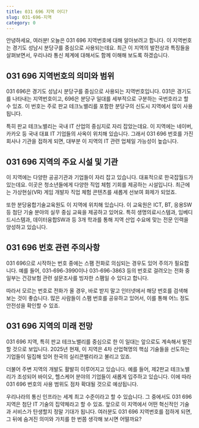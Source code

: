 ```yaml
---
title: 031 696 지역 어디?
slug: 031-696-지역
category: 0
---
```


안녕하세요, 여러분! 오늘은 031 696 지역번호에 대해 알아보려고 합니다. 이 지역번호는 경기도 성남시 분당구를 중심으로 사용되는데요. 최근 이 지역의 발전상과 특징들을 살펴보면서, 우리나라 통신 체계에 대해서도 함께 이해해 보도록 하겠습니다.

## 031 696 지역번호의 의미와 범위

031 696은 경기도 성남시 분당구를 중심으로 사용되는 지역번호입니다. 031은 경기도를 나타내는 지역번호이고, 696은 분당구 일대를 세부적으로 구분하는 국번호라고 할 수 있죠. 이 번호는 주로 판교 테크노밸리를 포함한 분당구의 신도시 지역에서 많이 사용됩니다.

특히 판교 테크노밸리는 국내 IT 산업의 중심지로 자리 잡았는데요. 이 지역에는 네이버, 카카오 등 국내 대표 IT 기업들의 사옥이 위치해 있습니다. 그래서 031 696 번호를 가진 회사나 기관을 접하게 되면, 대부분 이 지역의 IT 관련 업체일 가능성이 높습니다.

## 031 696 지역의 주요 시설 및 기관

이 지역에는 다양한 공공기관과 기업들이 자리 잡고 있습니다. 대표적으로 한국잡월드가 있는데요. 이곳은 청소년들에게 다양한 직업 체험 기회를 제공하는 시설입니다. 최근에는 가상현실(VR) 게임 개발자 직업 체험 콘텐츠를 새롭게 선보여 화제가 되었죠.

또한 분당융합기술교육원도 이 지역에 위치해 있습니다. 이 교육원은 ICT, BT, 응용SW 등 첨단 기술 분야의 실무 중심 교육을 제공하고 있어요. 특히 생명의료시스템과, 임베디드시스템과, 데이터융합SW과 등 3개 학과를 통해 지역 산업 수요에 맞는 전문 인력을 양성하고 있습니다.

## 031 696 번호 관련 주의사항

031 696으로 시작하는 번호 중에는 스팸 전화로 의심되는 경우도 있어 주의가 필요합니다. 예를 들어, 031-696-3990이나 031-696-3863 등의 번호로 걸려오는 전화 중 일부는 건강보험 관련 설문조사를 빙자한 스팸일 수 있다고 합니다.

따라서 모르는 번호로 전화가 올 경우, 바로 받지 말고 인터넷에서 해당 번호를 검색해 보는 것이 좋습니다. 많은 사람들이 스팸 번호를 공유하고 있어서, 이를 통해 어느 정도 안전성을 확인할 수 있죠.

## 031 696 지역의 미래 전망

031 696 지역, 특히 판교 테크노밸리를 중심으로 한 이 일대는 앞으로도 계속해서 발전할 것으로 보입니다. 2025년 현재, 이 지역은 4차 산업혁명의 핵심 기술들을 선도하는 기업들이 밀집해 있어 한국의 실리콘밸리라고 불리고 있죠.

더불어 주변 지역의 개발도 활발히 이루어지고 있습니다. 예를 들어, 제2판교 테크노밸리가 조성되어 바이오, 헬스케어 분야의 기업들이 새롭게 입주하고 있습니다. 이에 따라 031 696 번호의 사용 범위도 점차 확대될 것으로 예상됩니다.

우리나라의 통신 인프라는 세계 최고 수준이라고 할 수 있습니다. 그 중에서도 031 696 지역은 첨단 IT 기술의 집약체라고 할 수 있죠. 앞으로 이 지역에서 어떤 혁신적인 기술과 서비스가 탄생할지 정말 기대가 됩니다. 여러분도 031 696 지역번호를 접하게 되면, 그 뒤에 숨겨진 의미와 가치를 한 번쯤 생각해 보시면 어떨까요?